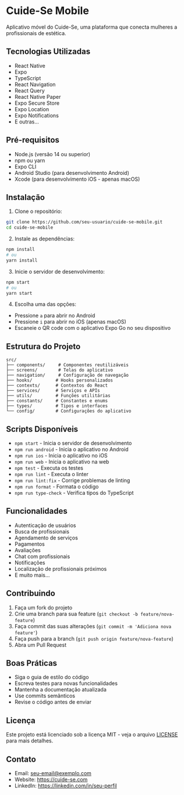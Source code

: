 # Cuide-Se Mobile

Aplicativo móvel do Cuide-Se, uma plataforma que conecta mulheres a profissionais de estética.

## Tecnologias Utilizadas

- React Native
- Expo
- TypeScript
- React Navigation
- React Query
- React Native Paper
- Expo Secure Store
- Expo Location
- Expo Notifications
- E outras...

## Pré-requisitos

- Node.js (versão 14 ou superior)
- npm ou yarn
- Expo CLI
- Android Studio (para desenvolvimento Android)
- Xcode (para desenvolvimento iOS - apenas macOS)

## Instalação

1. Clone o repositório:
```bash
git clone https://github.com/seu-usuario/cuide-se-mobile.git
cd cuide-se-mobile
```

2. Instale as dependências:
```bash
npm install
# ou
yarn install
```

3. Inicie o servidor de desenvolvimento:
```bash
npm start
# ou
yarn start
```

4. Escolha uma das opções:
- Pressione `a` para abrir no Android
- Pressione `i` para abrir no iOS (apenas macOS)
- Escaneie o QR code com o aplicativo Expo Go no seu dispositivo

## Estrutura do Projeto

```
src/
├── components/     # Componentes reutilizáveis
├── screens/        # Telas do aplicativo
├── navigation/     # Configuração de navegação
├── hooks/         # Hooks personalizados
├── contexts/      # Contextos do React
├── services/      # Serviços e APIs
├── utils/         # Funções utilitárias
├── constants/     # Constantes e enums
├── types/         # Tipos e interfaces
└── config/        # Configurações do aplicativo
```

## Scripts Disponíveis

- `npm start` - Inicia o servidor de desenvolvimento
- `npm run android` - Inicia o aplicativo no Android
- `npm run ios` - Inicia o aplicativo no iOS
- `npm run web` - Inicia o aplicativo na web
- `npm test` - Executa os testes
- `npm run lint` - Executa o linter
- `npm run lint:fix` - Corrige problemas de linting
- `npm run format` - Formata o código
- `npm run type-check` - Verifica tipos do TypeScript

## Funcionalidades

- Autenticação de usuários
- Busca de profissionais
- Agendamento de serviços
- Pagamentos
- Avaliações
- Chat com profissionais
- Notificações
- Localização de profissionais próximos
- E muito mais...

## Contribuindo

1. Faça um fork do projeto
2. Crie uma branch para sua feature (`git checkout -b feature/nova-feature`)
3. Faça commit das suas alterações (`git commit -m 'Adiciona nova feature'`)
4. Faça push para a branch (`git push origin feature/nova-feature`)
5. Abra um Pull Request

## Boas Práticas

- Siga o guia de estilo do código
- Escreva testes para novas funcionalidades
- Mantenha a documentação atualizada
- Use commits semânticos
- Revise o código antes de enviar

## Licença

Este projeto está licenciado sob a licença MIT - veja o arquivo [LICENSE](LICENSE) para mais detalhes.

## Contato

- Email: seu-email@exemplo.com
- Website: https://cuide-se.com
- LinkedIn: https://linkedin.com/in/seu-perfil 